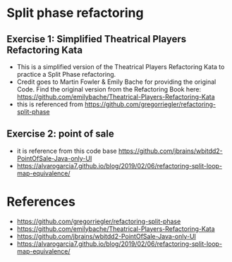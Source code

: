 # Split phase refactoring

## Exercise 1: Simplified Theatrical Players Refactoring Kata

- This is a simplified version of the Theatrical Players Refactoring Kata to practice a Split Phase refactoring.
- Credit goes to Martin Fowler & Emily Bache for providing the original Code. Find the original version from the Refactoring Book here: https://github.com/emilybache/Theatrical-Players-Refactoring-Kata
- this is referenced from https://github.com/gregorriegler/refactoring-split-phase

## Exercise 2: point of sale

- it is reference from this code base https://github.com/jbrains/wbitdd2-PointOfSale-Java-only-UI
- https://alvarogarcia7.github.io/blog/2019/02/06/refactoring-split-loop-map-equivalence/

# References
- https://github.com/gregorriegler/refactoring-split-phase
- https://github.com/emilybache/Theatrical-Players-Refactoring-Kata
- https://github.com/jbrains/wbitdd2-PointOfSale-Java-only-UI
- https://alvarogarcia7.github.io/blog/2019/02/06/refactoring-split-loop-map-equivalence/
